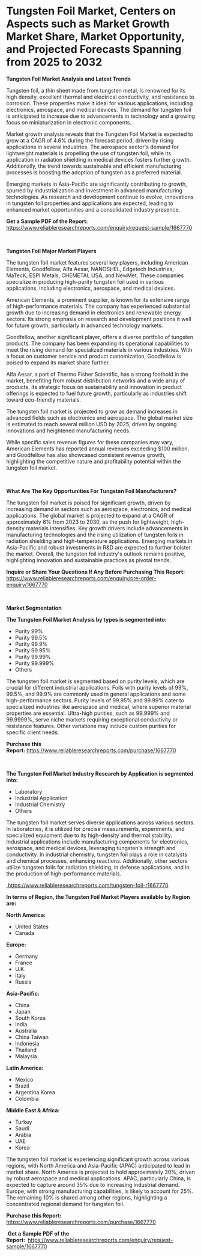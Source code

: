 <p><h1>Tungsten Foil Market, Centers on Aspects such as Market Growth Market Share, Market Opportunity, and Projected Forecasts Spanning from 2025 to 2032</h1></p><p><strong>Tungsten Foil Market Analysis and Latest Trends</strong></p>
<p><p>Tungsten foil, a thin sheet made from tungsten metal, is renowned for its high density, excellent thermal and electrical conductivity, and resistance to corrosion. These properties make it ideal for various applications, including electronics, aerospace, and medical devices. The demand for tungsten foil is anticipated to increase due to advancements in technology and a growing focus on miniaturization in electronic components.</p><p>Market growth analysis reveals that the Tungsten Foil Market is expected to grow at a CAGR of 4.6% during the forecast period, driven by rising applications in several industries. The aerospace sector's demand for lightweight materials is propelling the use of tungsten foil, while its application in radiation shielding in medical devices fosters further growth. Additionally, the trend towards sustainable and efficient manufacturing processes is boosting the adoption of tungsten as a preferred material.</p><p>Emerging markets in Asia-Pacific are significantly contributing to growth, spurred by industrialization and investment in advanced manufacturing technologies. As research and development continue to evolve, innovations in tungsten foil properties and applications are expected, leading to enhanced market opportunities and a consolidated industry presence.</p></p>
<p><strong>Get a Sample PDF of the Report:&nbsp;</strong> <a href="https://www.reliableresearchreports.com/enquiry/request-sample/1667770?utm_campaign=41&utm_medium=2&utm_source=Github&utm_content=ia&utm_term=18042025&utm_id=tungsten-foil">https://www.reliableresearchreports.com/enquiry/request-sample/1667770</a></p>
<p>&nbsp;</p>
<p><strong>Tungsten Foil Major Market Players</strong></p>
<p><p>The tungsten foil market features several key players, including American Elements, Goodfellow, Alfa Aesar, NANOSHEL, Edgetech Industries, MaTecK, ESPI Metals, CHEMETAL USA, and NewMet. These companies specialize in producing high-purity tungsten foil used in various applications, including electronics, aerospace, and medical devices.</p><p>American Elements, a prominent supplier, is known for its extensive range of high-performance materials. The company has experienced substantial growth due to increasing demand in electronics and renewable energy sectors. Its strong emphasis on research and development positions it well for future growth, particularly in advanced technology markets.</p><p>Goodfellow, another significant player, offers a diverse portfolio of tungsten products. The company has been expanding its operational capabilities to meet the rising demand for specialized materials in various industries. With a focus on customer service and product customization, Goodfellow is poised to expand its market share further.</p><p>Alfa Aesar, a part of Thermo Fisher Scientific, has a strong foothold in the market, benefiting from robust distribution networks and a wide array of products. Its strategic focus on sustainability and innovation in product offerings is expected to fuel future growth, particularly as industries shift toward eco-friendly materials.</p><p>The tungsten foil market is projected to grow as demand increases in advanced fields such as electronics and aerospace. The global market size is estimated to reach several million USD by 2025, driven by ongoing innovations and heightened manufacturing needs.</p><p>While specific sales revenue figures for these companies may vary, American Elements has reported annual revenues exceeding $100 million, and Goodfellow has also showcased consistent revenue growth, highlighting the competitive nature and profitability potential within the tungsten foil market.</p></p>
<p>&nbsp;</p>
<p><strong>What Are The Key Opportunities For Tungsten Foil Manufacturers?</strong></p>
<p><p>The tungsten foil market is poised for significant growth, driven by increasing demand in sectors such as aerospace, electronics, and medical applications. The global market is projected to expand at a CAGR of approximately 6% from 2023 to 2030, as the push for lightweight, high-density materials intensifies. Key growth drivers include advancements in manufacturing technologies and the rising utilization of tungsten foils in radiation shielding and high-temperature applications. Emerging markets in Asia-Pacific and robust investments in R&D are expected to further bolster the market. Overall, the tungsten foil industry's outlook remains positive, highlighting innovation and sustainable practices as pivotal trends.</p></p>
<p><strong>Inquire or Share Your Questions If Any Before Purchasing This Report:</strong> <a href="https://www.reliableresearchreports.com/enquiry/pre-order-enquiry/1667770?utm_campaign=41&utm_medium=2&utm_source=Github&utm_content=ia&utm_term=18042025&utm_id=tungsten-foil">https://www.reliableresearchreports.com/enquiry/pre-order-enquiry/1667770</a></p>
<p>&nbsp;</p>
<p><strong>Market Segmentation</strong></p>
<p><strong>The Tungsten Foil Market Analysis by types is segmented into:</strong></p>
<p><ul><li>Purity 99%</li><li>Purity 99.5%</li><li>Purity 99.9%</li><li>Purity 99.95%</li><li>Purity 99.99%</li><li>Purity 99.999%</li><li>Others</li></ul></p>
<p><p>The tungsten foil market is segmented based on purity levels, which are crucial for different industrial applications. Foils with purity levels of 99%, 99.5%, and 99.9% are commonly used in general applications and some high-performance sectors. Purity levels of 99.95% and 99.99% cater to specialized industries like aerospace and medical, where superior material properties are essential. Ultra-high purities, such as 99.999% and 99.9999%, serve niche markets requiring exceptional conductivity or resistance features. Other variations may include custom purities for specific client needs.</p></p>
<p><strong>Purchase this Report:&nbsp;</strong><a href="https://www.reliableresearchreports.com/purchase/1667770?utm_campaign=41&utm_medium=2&utm_source=Github&utm_content=ia&utm_term=18042025&utm_id=tungsten-foil">https://www.reliableresearchreports.com/purchase/1667770</a></p>
<p>&nbsp;</p>
<p><strong>The Tungsten Foil Market Industry Research by Application is segmented into:</strong></p>
<p><ul><li>Laboratory</li><li>Industrial Application</li><li>Industrial Chemistry</li><li>Others</li></ul></p>
<p><p>The tungsten foil market serves diverse applications across various sectors. In laboratories, it is utilized for precise measurements, experiments, and specialized equipment due to its high-density and thermal stability. Industrial applications include manufacturing components for electronics, aerospace, and medical devices, leveraging tungsten's strength and conductivity. In industrial chemistry, tungsten foil plays a role in catalysts and chemical processes, enhancing reactions. Additionally, other sectors utilize tungsten foils for radiation shielding, in defense applications, and in the production of high-performance materials.</p></p>
<p><a href="https://www.reliableresearchreports.com/tungsten-foil-r1667770?utm_campaign=41&utm_medium=2&utm_source=Github&utm_content=ia&utm_term=18042025&utm_id=tungsten-foil">&nbsp;https://www.reliableresearchreports.com/tungsten-foil-r1667770</a></p>
<p><strong>In terms of Region, the Tungsten Foil Market Players available by Region are:</strong></p>
<p>
    <p> <strong> North America: </strong>
        <ul>
            <li>United States</li>
            <li>Canada</li>
        </ul>
        </p> 
    <p> <strong> Europe: </strong>
        <ul>
            <li>Germany</li>
            <li>France</li>
            <li>U.K.</li>
            <li>Italy</li>
            <li>Russia</li>
        </ul>
        </p> 
    <p> <strong> Asia-Pacific: </strong>
        <ul>
            <li>China</li>
            <li>Japan</li>
            <li>South Korea</li>
            <li>India</li>
            <li>Australia</li>
            <li>China Taiwan</li>
            <li>Indonesia</li>
            <li>Thailand</li>
            <li>Malaysia</li>
        </ul>
        </p> 
    <p> <strong> Latin America: </strong>
        <ul>
            <li>Mexico</li>
            <li>Brazil</li>
            <li>Argentina Korea</li>
            <li>Colombia</li>
        </ul>
        </p> 
    <p> <strong> Middle East & Africa: </strong>
        <ul>
            <li>Turkey</li>
            <li>Saudi</li>
            <li>Arabia</li>
            <li>UAE</li>
            <li>Korea</li>
        </ul>
    </p>
    </p>
<p><p>The tungsten foil market is experiencing significant growth across various regions, with North America and Asia-Pacific (APAC) anticipated to lead in market share. North America is projected to hold approximately 30%, driven by robust aerospace and medical applications. APAC, particularly China, is expected to capture around 35% due to increasing industrial demand. Europe, with strong manufacturing capabilities, is likely to account for 25%. The remaining 10% is shared among other regions, highlighting a concentrated regional demand for tungsten foil.</p></p>
<p><strong>Purchase this Report: </strong><a href="https://www.reliableresearchreports.com/purchase/1667770?utm_campaign=41&utm_medium=2&utm_source=Github&utm_content=ia&utm_term=18042025&utm_id=tungsten-foil">https://www.reliableresearchreports.com/purchase/1667770</a></p>
<p>&nbsp;<strong>Get a Sample PDF of the Report:&nbsp;&nbsp;</strong><a href="https://www.reliableresearchreports.com/enquiry/request-sample/1667770?utm_campaign=41&utm_medium=2&utm_source=Github&utm_content=ia&utm_term=18042025&utm_id=tungsten-foil">https://www.reliableresearchreports.com/enquiry/request-sample/1667770</a></p>
<p><strong></strong></p>
<p><p></p><p></p><p></p></p>